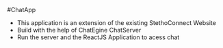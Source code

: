 #ChatApp

- This application is an extension of the existing StethoConnect Website
- Build with the help of ChatEgine ChatServer
- Run the server and the ReactJS Application to acess chat
